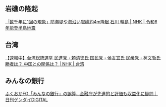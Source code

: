## 岩礁の隆起

[「数千年に1回の現象」防潮堤や海沿い岩礁約4m隆起 石川 輪島 | NHK | 令和6年能登半島地震](https://www3.nhk.or.jp/news/html/20240113/k10014319341000.html)

## 台湾

[【速報中】台湾総統選挙 民進党・頼清徳氏 国民党・侯友宜氏 民衆党・柯文哲氏 勝者は？ 中国との関係は？ | NHK | 台湾](https://www3.nhk.or.jp/news/html/20240113/k10014319761000.html)

## みんなの銀行

[ふくおかFG「みんなの銀行」の誤算…金融庁が先進的と評価も収益化に疑問｜日刊ゲンダイDIGITAL](https://www.nikkan-gendai.com/articles/view/money/334629)
